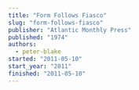 ```yaml
---
title: "Form Follows Fiasco"
slug: "form-follows-fiasco"
publisher: "Atlantic Monthly Press"
published: "1974"
authors:
  - peter-blake
started: "2011-05-10"
start_year: "2011"
finished: "2011-05-10"
---
```

